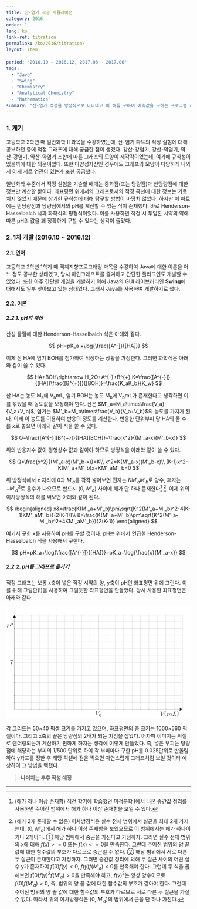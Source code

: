 ```yaml
---
title: 산-염기 적정 시뮬레이션
category: 2016
order: 1
lang: ko
link-ref: titration
permalink: /ko/2016/titration/
layout: item

period: "2016.10 ~ 2016.12, 2017.03 ~ 2017.06"
tags:
  - "Java"
  - "Swing"
  - "Chemistry"
  - "Analytical Chemistry"
  - "Mathematics"
summary: "산-염기 적정을 방정식으로 나타내고 이 해를 구하여 예측값을 구하는 프로그램 개발"
---
```


### 1. 계기

고등학교 2학년 때 일반화학 II 과목을 수강하였는데, 산-염기 파트의 적정 실험에 대해 공부하던 중에 적정 그래프에 대해 궁금한 점이 생겼다. 강산-강염기, 강산-약염기, 약산-강염기, 약산-약염기 조합에 따른 그래프의 모양이 제각각이었는데, 여기에 규칙성이 있을까에 대한 의문이었다. 또한 다양성자산인 경우에도 그래프의 모양이 다양하게 나와서 이게 서로 연관이 있는가 또한 궁금했다.

일반화학 수준에서 적정 실험을 기술할 때에는 중화점(또는 당량점)과 반당량점에 대한 정보만 계산할 뿐이다. 좌표평면 위에서의 그래프로서의 적정 곡선에 대한 정보는 가르치지 않았기 때문에 상기한 규칙성에 대해 탐구할 방법이 마땅치 않았다. 하지만 이 파트에는 반당량점과 당량점에서의 pH를 계산할 수 있는 식이 존재했다. 바로 Henderson-Hasselbalch 식과 화학식의 평형식이었다. 이를 사용하면 적정 시 투입한 시약의 약에 따른 pH의 값을 꽤 정확하게 구할 수 있다는 생각이 들었다.

### 2. 1차 개발 (2016.10 ~ 2016.12)

#### 2.1. 언어

고등학교 2학년 1학기 때 객체지향프로그래밍 과목을 수강하여 Java에 대한 이론을 어느 정도 공부한 상태였고, 당시 마인크래프트를 즐겨하고 간단한 플러그인도 개발할 수 있었다. 또한 아주 간단한 게임을 개발하기 위해 Java의 GUI 라이브러리인 **Swing**에 대해서도 일부 찾아보고 있는 상태였다. 그래서 **Java**를 사용하여 개발하기로 했다.

#### 2.2. 이론

##### 2.2.1. pH의 계산

산성 물질에 대한 Henderson-Hasselbalch 식은 아래와 같다.

$$
pH=pK_a +\log{\frac{[A^-]}{[HA]}}
$$

이제 산 HA에 염기 BOH를 첨가하여 적정하는 상황을 가정한다. 그러면 화학식은 아래와 같이 쓸 수 있다.

$$
HA+BOH\rightarrow H_2O+A^{-}+B^{+},K=\frac{[A^{-}]}{[HA]}\frac{[B^{+}]}{[BOH]}=\frac{K_aK_b}{K_w}
$$

산 HA는 농도 M<sub>a</sub>에 V<sub>a</sub>mL, 염기 BOH는 농도 M<sub>b</sub>에 V<sub>b</sub>mL가 존재한다고 생각하면 이를 섞었을 때 농도값을 보정해야 한다. 산은 $M'_a=M_a\times\frac{V_a}{V_a+V_b}$, 염기는 $M'_b=M_b\times\frac{V_b}{V_a+V_b}$의 농도를 가지게 된다. 이제 이 농도를 이용하여 반응의 정도를 계산한다. 반응한 단위부피 당 HA의 몰 수를 $x$로 놓으면 아래와 같이 식을 쓸 수 있다.

$$
Q=\frac{[A^{-}][B^{+}]}{[HA][BOH]}=\frac{x^2}{(M'_a-x)(M'_b-x)}
$$

위의 반응지수 값이 평형상수 값과 같아야 하므로 방정식을 아래와 같이 쓸 수 있다.

$$
Q=\frac{x^2}{(M'_a-x)(M'_b-x)}=K\\
x^2=K(M'_a-x)(M'_b-x)\\
(K-1)x^2-K(M'_a+M'_b)x+KM'_aM'_b=0
$$

위 방정식에서 $x$ 자리에 0과 $M'_a$를 각각 넣어보면 전자는 $KM'_aM'_b$로 양수, 후자는 $-{M'_a}^{2}$로 음수가 나오므로 반드시 (0, $M'_a$) 사이에 해가 단 하나 존재한다[^1] [^2]. 이제 위의 이차방정식의 해를 써보면 아래와 같이 된다.

$$
\begin{aligned}
x&=\frac{K(M'_a+M'_b)\pm\sqrt{K^2(M'_a+M'_b)^2-4(K-1)KM'_aM'_b}}{2(K-1)}\\
&=\frac{K(M'_a+M'_b)\pm\sqrt{K^2(M'_a-M'_b)^2+4KM'_aM'_b}}{2(K-1)}
\end{aligned}
$$

여기서 구한 x를 사용하여 pH를 구할 것이다. pH는 위에서 언급한 Henderson-Hasselbalch 식을 사용해서 구한다.

$$
pH=pK_a+\log{\frac{[A^{-}]}{[HA]}}=pK_a+\log{\frac{x}{M'_a-x}}
$$

##### 2.2.2. pH를 그래프로 옮기기

적정 그래프는 보통 x축이 넣은 적정 시약의 양, y축이 pH인 좌표평면 위에 그린다. 이를 위해 그림판(!)을 사용하여 그럴듯한 좌표평면을 만들었다. 당시 사용한 좌표평면은 아래와 같다.

![1가산用 좌표평면](./graph.png)

각 그리드는 50×40 픽셀 크기를 가지고 있으며, 좌표평면의 총 크기는 1000×560 픽셀이다. 그리고 x축의 끝은 당량점의 2배가 되는 지점을 잡았다. 어차피 이미지는 픽셀로 렌더링되는거 계산하기 편하게 하자는 생각에 이렇게 만들었다. 즉, 넣은 부피는 당량점에 해당하는 부피의 1/500 단위로 하여 각 부피마다 구한 pH를 0.025단위로 반올림하여 y좌표를 정한 후 해당 픽셀에 점을 찍으면 자연스럽게 그래프처럼 보일 것이라 예상하여 그 방법을 택했다.

> **나머지는 추후 작성 예정**

---

[^1]: (해가 하나 이상 존재함) 직전 학기에 학습했던 미적분학 I에서 나온 중간값 정리를 사용하면 주어진 범위에서 해가 하나 이상 존재함을 보일 수 있다.
[^2]: (해가 2개 존재할 수 없음) 이차방정식은 실수 전체 범위에서 실근을 최대 2개 가지는데, (0, $M'_a$)에서 해가 하나 이상 존재함을 보였으므로 이 범위에서는 해가 하나이거나 2개이다.
      ① 해당 범위에서 중근을 가진다고 가정하자. 그러면 실수 전체 범위의 x에 대해 $f(x)>=0$ 또는 $f(x)<=0$을 만족한다. 그런데 주어진 범위의 양 끝 값에 대한 함수값의 부호가 다르므로 중근일 수 없다.
      ② 해당 범위에서 서로 다른 두 실근이 존재한다고 가정하자. 그러면 중간값 정리에 의해 두 실근 사이의 어떤 실수 y가 존재하여 $f(0)f(y)<0$, $f(y)f(M'_a)<0$를 만족해야 한다. 그런데 두 식을 곱해보면 $f(0)f(y)^2f(M'_a)>0$을 만족해야 하고, $f(y)^2$는 항상 양수이므로 $f(0)f(M'_a)>0$, 즉, 범위의 양 끝 값에 대한 함수값의 부호가 같아야 한다. 그런데 주어진 범위의 양 끝 값에 대한 함수값의 부호가 다르므로 서로 다른 두 실근을 가질 수 없다.
      따라서 위의 이차방정식은 (0, $M'_a$)의 범위에서 근을 단 하나 가진다.
